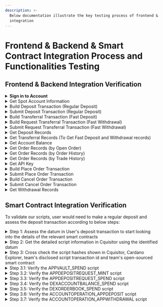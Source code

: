 ```yaml
---
description: >-
  Below documentation illustrate the key testing process of frontend & backend
  integration
---
```


# Frontend & Backend & Smart Contract Integration Process and Functionalities Testing

## Frontend & Backend Integration Verification

<details>

<summary><strong>Sign in to Account</strong></summary>

After the user has pressed the connect wallet button and signed the wallet ownership verification message, frontend will send a signin request to backend using the `SignIn` API

### POST - SignIn (Status Code)

<figure><img src="../../.gitbook/assets/image (99).png" alt=""><figcaption></figcaption></figure>



The `200 status code` shows the api is being called and responded successfully

### POST - SignIn (Request params)

<figure><img src="../../.gitbook/assets/image (14) (1).png" alt=""><figcaption></figcaption></figure>



The request param is aligned with the required request param from the backend API

<figure><img src="../../.gitbook/assets/image (54).png" alt=""><figcaption></figcaption></figure>



### POST - SignIn (Response)

<figure><img src="../../.gitbook/assets/image (55).png" alt=""><figcaption></figcaption></figure>



The response fields are aligned with the required response fields from the backend API

<figure><img src="../../.gitbook/assets/image (56).png" alt=""><figcaption></figcaption></figure>



</details>

<details>

<summary>Get Spot Account Information</summary>

After the user has performed a successful sign-in, frontend will call the GET spot-account API to retrieve necessary account information related to the user account

### GET - Spot-account (Status Code)

<figure><img src="../../.gitbook/assets/image (58).png" alt=""><figcaption></figcaption></figure>



The `200 status code` shows the api is being called and responded successfully

### GET - Spot-account (Response)

<figure><img src="../../.gitbook/assets/image (59).png" alt=""><figcaption></figcaption></figure>



The response fields are aligned with the required response fields from the backend API

<figure><img src="../../.gitbook/assets/image (60).png" alt=""><figcaption></figcaption></figure>

</details>

<details>

<summary>Build Deposit Transaction (Regular Deposit)</summary>

After successful signin, user can press the deposit button and select the "Regular deposit" to deposit funds when next hydra open event occurs. After inputting the deposit amount per asset, the user can press confirm to build the deposit transaction. User's wallet signature is required to authorized the deposit transaction. Smart contract is being integrated in this action as well (Please see the smart contract integration part below for more information).

### POST - /accounts/deposit/build (Status Code)

<figure><img src="../../.gitbook/assets/image (100).png" alt=""><figcaption></figcaption></figure>



The `200 status code` shows the api is being called and responded successfully

### POST - /accounts/deposit/build (Request params)

<figure><img src="../../.gitbook/assets/image (101).png" alt=""><figcaption></figcaption></figure>



The request param is aligned with the required request param from the backend API

<figure><img src="../../.gitbook/assets/image (102).png" alt=""><figcaption></figcaption></figure>



### POST - /accounts/deposit/build (Response)

<figure><img src="../../.gitbook/assets/image (103).png" alt=""><figcaption></figcaption></figure>



The response fields are aligned with the required response fields from the backend API

<figure><img src="../../.gitbook/assets/image (104).png" alt=""><figcaption></figcaption></figure>

</details>

<details>

<summary>Submit Deposit Transaction (Regular Deposit)</summary>

Continuing from the Build Deposit Transaction, frontend will submit the user-signed deposit transaction to the Cardano blockchain. The transaction must have been previously built using the /accounts/deposit/build endpoint and signed with the user's wallet

### POST - /accounts/deposit/submit (Status Code)

<figure><img src="../../.gitbook/assets/image (1).png" alt=""><figcaption></figcaption></figure>

The `200 status code` shows the api is being called and responded successfully



### POST - /accounts/deposit/submit (Request params)

<figure><img src="../../.gitbook/assets/image (2).png" alt=""><figcaption></figcaption></figure>



The request param is aligned with the required request param from the backend API

<figure><img src="../../.gitbook/assets/image (3).png" alt=""><figcaption></figcaption></figure>



### POST - /accounts/deposit/submit (Response)

<figure><img src="../../.gitbook/assets/image (4).png" alt=""><figcaption></figcaption></figure>



The response fields are aligned with the required response fields from the backend API

<figure><img src="../../.gitbook/assets/image (5).png" alt=""><figcaption></figcaption></figure>



</details>

<details>

<summary>Build Transferral Transaction (Fast Deposit)</summary>

After successful signin, user can press the deposit button and select the "Fast Deposit" to deposit funds shortly with aid of an operator. After inputting the deposit amount per asset, the user can press confirm to build the deposit transaction.



### POST - /accounts/transferal/build (Status Code)

<figure><img src="../../.gitbook/assets/image (14).png" alt=""><figcaption></figcaption></figure>



The `200 status code` shows the api is being called and responded successfully



### POST - /accounts/transferal/build (Request params)

<figure><img src="../../.gitbook/assets/image (15).png" alt=""><figcaption></figcaption></figure>



The request param is aligned with the required request param from the backend API

<figure><img src="../../.gitbook/assets/image (16).png" alt=""><figcaption></figcaption></figure>



### POST - /accounts/transferal/build (Response)

<figure><img src="../../.gitbook/assets/image (17).png" alt=""><figcaption></figcaption></figure>



The response fields are aligned with the required response fields from the backend API

<figure><img src="../../.gitbook/assets/image (18).png" alt=""><figcaption></figcaption></figure>



</details>

<details>

<summary>Build Request Transferral Transaction (Fast Withdrawal)</summary>

After successful signin, user can press the deposit button and select the "Fast Withdrawal" to withdrawfunds shortly with aid of an operator. After inputting the withdraw amount per asset, the user can press confirm to build the deposit transaction.



### POST - /accounts/request-transferal/build (Status Code)

<figure><img src="../../.gitbook/assets/image (19).png" alt=""><figcaption></figcaption></figure>

The `200 status code` shows the api is being called and responded successfully



### POST - /accounts/transferal/build (Request params)

<figure><img src="../../.gitbook/assets/image (20).png" alt=""><figcaption></figcaption></figure>



The request param is aligned with the required request param from the backend API

<figure><img src="../../.gitbook/assets/image (22).png" alt=""><figcaption></figcaption></figure>



### POST - /accounts/transferal/build (Response)

<figure><img src="../../.gitbook/assets/image (121).png" alt=""><figcaption></figcaption></figure>



The response fields are aligned with the required response fields from the backend API

<figure><img src="../../.gitbook/assets/image (24).png" alt=""><figcaption></figcaption></figure>

</details>

<details>

<summary>Submit Request Transferral Transaction (Fast Withdrawal)</summary>

Continuing from the Build Request Transferral Transaction, the frontend submits a user-signed request transferal transaction to the Cardano blockchain.&#x20;



### POST - /accounts/request-transferal/submit (Status Code)

<figure><img src="../../.gitbook/assets/image (123).png" alt=""><figcaption></figcaption></figure>



The `200 status code` shows the api is being called and responded successfully



### POST - /accounts/transferal/submit (Request params)

<figure><img src="../../.gitbook/assets/image (124).png" alt=""><figcaption></figcaption></figure>



The request param is aligned with the required request param from the backend API

<figure><img src="../../.gitbook/assets/image (125).png" alt=""><figcaption></figcaption></figure>



### POST - /accounts/transferal/submit (Response)

<figure><img src="../../.gitbook/assets/image (126).png" alt=""><figcaption></figcaption></figure>



The response fields are aligned with the required response fields from the backend API

<figure><img src="../../.gitbook/assets/image (127).png" alt=""><figcaption></figcaption></figure>

</details>

<details>

<summary>Get Deposit Records</summary>

After successful signin, user can visit the dashboard page to view the regular deposit records. Frontend will call the GET deposit-records API to retrieve the regular deposit records by the user.

### GET - Deposit-records (Status Code)

<figure><img src="../../.gitbook/assets/image (9).png" alt=""><figcaption></figcaption></figure>



The `200 status code` shows the api is being called and responded successfully



### GET - Deposit-records (Response)

<figure><img src="../../.gitbook/assets/image (8).png" alt=""><figcaption></figcaption></figure>



The deposit records shown in dashboard page are aligned with the data returned by the backend API. The backend API response fields are aligned with the required response fields from the backend API

<figure><img src="../../.gitbook/assets/image (12).png" alt=""><figcaption></figcaption></figure>



</details>

<details>

<summary>Get Transferral Records (To Get Fast Deposit and Withdrawal records)</summary>

After successful signin, user can visit the dashboard page to view the fast deposit records. Frontend will call the GET transferl-records API to retrieve the fast deposit records by the user.

### GET - transferal-records (Status Code)

<figure><img src="../../.gitbook/assets/image (128).png" alt=""><figcaption></figcaption></figure>



The `200 status code` shows the api is being called and responded successfully



### GET - transferal-records (Response)

<figure><img src="../../.gitbook/assets/image (129).png" alt=""><figcaption></figcaption></figure>



<figure><img src="../../.gitbook/assets/image (130).png" alt=""><figcaption></figcaption></figure>



The transferal records shown in dashboard page are aligned with the data returned by the backend API. The backend API response fields are aligned with the required response fields from the backend API



<figure><img src="../../.gitbook/assets/image (131).png" alt=""><figcaption></figcaption></figure>



</details>

<details>

<summary>Get Account Balance</summary>

After successful signin, user can visit the trading page to view the account's available balance. Frontend will call the GET account-balance API to retrieve the account balance by the user.

### GET - account-balance (Status Code)

<figure><img src="../../.gitbook/assets/image (64).png" alt=""><figcaption></figcaption></figure>



The `200 status code` shows the api is being called and responded successfully

### GET - account-balance (Response)

<figure><img src="../../.gitbook/assets/image (65).png" alt=""><figcaption></figcaption></figure>



The available balance shown in trading page are aligned with the api response from backend. The response fields are aligned with the required response fields from the backend API

<figure><img src="../../.gitbook/assets/image (66).png" alt=""><figcaption></figcaption></figure>

</details>

<details>

<summary>Get Order Records (by Open Order)</summary>

After successful signin, user can visit the trading page to view the open order records. Frontend will call the GET order-records API filtered by status (openOrder) to retrieve the open order records by the user.

### GET - order-records (Status Code)

<figure><img src="../../.gitbook/assets/image (67).png" alt=""><figcaption></figcaption></figure>



The `200 status code` shows the api is being called and responded successfully



### GET - order-records (Response)

<figure><img src="../../.gitbook/assets/image (68).png" alt=""><figcaption></figcaption></figure>



The open order records shown in trading page are aligned with the api response from backend. The response fields are aligned with the required response fields from the backend API

<figure><img src="../../.gitbook/assets/image (69).png" alt=""><figcaption></figcaption></figure>

</details>

<details>

<summary>Get Order Records (by Order History)</summary>

After successful signin, user can visit the trading page to view the order history records. Frontend will call the GET order-records API filtered by status (orderHistory) to retrieve the order history records by the user.

### GET - order-records (Status Code)

<figure><img src="../../.gitbook/assets/image (70).png" alt=""><figcaption></figcaption></figure>



The `200 status code` shows the api is being called and responded successfully

### GET - order-records (Response)

<figure><img src="../../.gitbook/assets/image (71).png" alt=""><figcaption></figcaption></figure>



The order history records shown in trading page are aligned with the api response from backend. The response fields are aligned with the required response fields from the backend API

<figure><img src="../../.gitbook/assets/image (72).png" alt=""><figcaption></figcaption></figure>

</details>

<details>

<summary>Get Order Records (by Trade History)</summary>

After successful signin, user can visit the trading page to view the trade history records. Frontend will call the GET order-records API filtered by status (tradeHistory) to retrieve the trade history records by the user.

### GET - order-records (Status Code)

<figure><img src="../../.gitbook/assets/image (73).png" alt=""><figcaption></figcaption></figure>



The `200 status code` shows the api is being called and responded successfully

### GET - order-records (Response)

<figure><img src="../../.gitbook/assets/image (74).png" alt=""><figcaption></figcaption></figure>

The trade history records shown in trading page are aligned with the api response from backend. The response fields are aligned with the required response fields from the backend API

<figure><img src="../../.gitbook/assets/image (75).png" alt=""><figcaption></figcaption></figure>

</details>

<details>

<summary>Get API Key</summary>

After successful signin, user can visit the dashboard page to view the api-key. Frontend will call the GET api-key API to retrieve the api key by the user.

### GET - api-key (Status Code)

<figure><img src="../../.gitbook/assets/image (76).png" alt=""><figcaption></figcaption></figure>



The `200 status code` shows the api is being called and responded successfully

### GET - api-key (Response)

<figure><img src="../../.gitbook/assets/image (77).png" alt=""><figcaption></figcaption></figure>



The api key shown in dashboard page is aligned with the api response from backend. The response fields are aligned with the required response fields from the backend API

<figure><img src="../../.gitbook/assets/image (78).png" alt=""><figcaption></figcaption></figure>

</details>

<details>

<summary>Build Place Order Transaction</summary>

After successful signin, user can visit the trading page to place order. Frontend will call the POST order/build API to construct an unsigned Cardano transaction for placing a limit or market order. The transaction must be signed by the user's operation key and then submitted using the /order/submit endpoint.

### POST - order/build (Status Code)

<figure><img src="../../.gitbook/assets/image (79).png" alt=""><figcaption></figcaption></figure>



The `200 status code` shows the api is being called and responded successfully

### POST - order/build (Request Parameters)

<figure><img src="../../.gitbook/assets/image.png" alt=""><figcaption></figcaption></figure>



The request param's fields are aligned with the required request params from the backend API

<figure><img src="../../.gitbook/assets/image (81).png" alt=""><figcaption></figcaption></figure>



### POST - order/build (Response)

<figure><img src="../../.gitbook/assets/image (82).png" alt=""><figcaption></figcaption></figure>



The response fields are aligned with the required response fields from the backend API

<figure><img src="../../.gitbook/assets/image (83).png" alt=""><figcaption></figcaption></figure>

</details>

<details>

<summary>Submit Place Order Transaction</summary>

Continue from the Build Place Order Transaction section, frontend submits a signed order transaction to hydra. Use this endpoint after signing the transaction hex returned from /order/build

### POST - order/submit (Status Code)

<figure><img src="../../.gitbook/assets/image (84).png" alt=""><figcaption></figcaption></figure>



The `200 status code` shows the api is being called and responded successfully

### POST - order/submit (Request Parameters)

<figure><img src="../../.gitbook/assets/image (85).png" alt=""><figcaption></figcaption></figure>



The request param's fields are aligned with the required request params from the backend API

<figure><img src="../../.gitbook/assets/image (86).png" alt=""><figcaption></figcaption></figure>



### POST - order/submit (Response)

<figure><img src="../../.gitbook/assets/image (87).png" alt=""><figcaption></figcaption></figure>



The response fields are aligned with the required response fields from the backend API

<figure><img src="../../.gitbook/assets/image (88).png" alt=""><figcaption></figcaption></figure>



</details>

<details>

<summary>Build Cancel Order Transaction</summary>

After successful signin, user can visit the trading page to cancel order. Frontend will call the DELETE order/{id}/build API to construct an unsigned Cardano transaction for cancelling a specific order by its ID. The transaction must be signed by the user's operation key and then submitted using the /order/submit endpoint.

### DELETE - order/{id}/build (Status Code)

<figure><img src="../../.gitbook/assets/image (89).png" alt=""><figcaption></figcaption></figure>



The `200 status code` shows the api is being called and responded successfully

### DELETE - order/{id}/build (Response)

<figure><img src="../../.gitbook/assets/image (91).png" alt=""><figcaption></figcaption></figure>



The response field is aligned with the required response's field from the backend API

<figure><img src="../../.gitbook/assets/image (92).png" alt=""><figcaption></figcaption></figure>

</details>

<details>

<summary>Submit Cancel Order Transaction</summary>

Continue from the Build Cancel Order Transaction section, frontend submits a signed order transaction to hydra. Use this endpoint after signing the transaction hex returned from /order/{id}/build

### DELETE - order/submit (Status Code)

<figure><img src="../../.gitbook/assets/image (93).png" alt=""><figcaption></figcaption></figure>



The `200 status code` shows the api is being called and responded successfully



### DELETE - order/submit (Request params)

<figure><img src="../../.gitbook/assets/image (94).png" alt=""><figcaption></figcaption></figure>



The request param's fields are aligned with the required request params from the backend API

<figure><img src="../../.gitbook/assets/image (95).png" alt=""><figcaption></figcaption></figure>



### DELETE - order/submit (Response)

<figure><img src="../../.gitbook/assets/image (96).png" alt=""><figcaption></figcaption></figure>



The response field is aligned with the required response's field from the backend API

<figure><img src="../../.gitbook/assets/image (97).png" alt=""><figcaption></figcaption></figure>

</details>

<details>

<summary>Get Withdrawal Records</summary>

After successful signin, user can visit the dashboard page to view the regular withdrawal records. Frontend will call the GET withdrawal-records API to retrieve the regular withdrawal records by the user.

### GET - Withdrawal-records (Status Code)

<figure><img src="../../.gitbook/assets/image (10).png" alt=""><figcaption></figcaption></figure>



The `200 status code` shows the api is being called and responded successfully

### GET - Withdrawal-records (Response)

<figure><img src="../../.gitbook/assets/image (11).png" alt=""><figcaption></figcaption></figure>

The withdrawal records shown in dashboard page are aligned with the data returned by the backend API. The backend API response fields are aligned with the required response fields from the backend API

<figure><img src="../../.gitbook/assets/image (13).png" alt=""><figcaption></figcaption></figure>



</details>



## Smart Contract Integration Verification

To validate our scripts, user would need to make a regular deposit and assess the deposit transaction according to below steps:

<details>

<summary>Step 1: Assess the datum in User's deposit transaction to start looking into the details of the relevant smart contracts</summary>

After signing and submitting the deposit transaction, user will be able to find the deposit transaction in browser wallet (e.g. eternl, vespr, etc.). User view the deposit transaction in Cardano Explorer and browse the "Reference Input" section. Click to expand the datum information for further verification in [https://cardananium.github.io/cquisitor/](https://cardananium.github.io/cquisitor/) (A tool supporting decode by CSL to verify all involved script information)



<figure><img src="../../.gitbook/assets/image (8) (1).png" alt=""><figcaption></figcaption></figure>





</details>

<details>

<summary>Step 2: Get the detailed script information in Cquisitor using the identified datum</summary>

Copy the full datum found in step 1 to [https://cardananium.github.io/cquisitor/](https://cardananium.github.io/cquisitor/). Select `Decode by CSL` as the tool, `PlutusData` as the CSL type, `preprod` as network type, `BasicConversions` as Schema



<figure><img src="../../.gitbook/assets/image (9) (1).png" alt=""><figcaption></figcaption></figure>



</details>

<details>

<summary>Step 3: Cross check the script hashes shown in Cquisitor, Cardano Explorer, team's disclosed script transaction id and team's open-sourced smart contract</summary>

AppOracle will always be taken as the reference input in all L1 transactions to pass the validation of each script. It acts as a bridge to connect every scripts all together and shares the policyId and script address info among them. The output's field sequence shown in the JSON in cquisitor is according to team's open-source smart contract's pub type AppOracleDatum:

Visit [https://github.com/deltadefi-protocol/aiken-virtual-dex/blob/staging/lib/hydra\_dex/types.ak](https://github.com/deltadefi-protocol/aiken-virtual-dex/blob/staging/lib/hydra_dex/types.ak) and locate the `pub type AppOracleDatum`:

```
pub type WithdrawalScriptHashes {
  app_deposit: ScriptHash,
  app_withdrawal: ScriptHash,
  emergency_cancel_order: ScriptHash,
}

pub type AppOracleDatum {
  operation_key: VerificationKeyHash,
  stop_key: VerificationKeyHash,
  oracle_nft: PolicyId,
  oracle_address: Address,
  app_vault_address: Address,
  app_deposit_request_token: PolicyId,
  app_deposit_request_address: Address,
  dex_account_balance_token: PolicyId,
  dex_account_balance_address: Address,
  dex_order_book_token: PolicyId,
  dex_order_book_address: Address,
  emergency_cancel_order_request_token: PolicyId, // Not used in MVP
  emergency_cancel_order_request_address: Address, // Not used in MVP
  emergency_withdrawal_request_token: PolicyId, // Not used in MVP
  emergency_withdrawal_request_address: Address, // Not used in MVP
  all_withdrawal_script_hashes: WithdrawalScriptHashes,
  hydra_info: HydraInfo,
}
```



For example, since `app_vault_address` is located as the 5th field of AppOracleDatum, it will be shown as the `4th field` in the JSON outputted by cquisitor.



For the MVP, the team has only deployed below scripts with the corresponding `transaction hashes` :

1. APPVAULT\_SPEND: `57854b8511b1a50871ca963ec484dced2e2f7f896d30151539f199009627697f`
2. APPDEPOSITREQUEST\_MINT: `cf70f97385098d8c4731e087b5c19d57eb5a0722020bca23c2dd500bba52bb42`
3. APPDEPOSITREQUEST\_SPEND: `a7411fbcef4165796e0c8eb398fab1114b63f9919a368e1b8fb1fa80744b41b4`
4. DEXACCOUNTBALANCE\_SPEND: `46986417bb211c7150eba6853e10ef23216712a108250b0a4a924e76be07caa4`
5. DEXORDERBOOK\_SPEND: `1e21600cc5e1886981ce99b6fc78789634c2900abf4bc9038511cc8449a171b1`
6. ACCOUNTOPERATION\_APPDEPOSIT: `6d98e85b02713a9847c76befaef89f87480e75e136900719b5fe4ef982aba813`
7. ACCOUNTOPERATION\_APPWITHDRAWAL: `9bb2b01da61f67625f658839a49c6e869a285d65fc9437a1ce3d8c0702259183`



</details>

<details>

<summary>Step 3.1: Verify the APPVAULT_SPEND script</summary>

tx id: `57854b8511b1a50871ca963ec484dced2e2f7f896d30151539f199009627697f`&#x20;



Search the trasnaction by tx id in Cardano explorer and locate the `script hash` in Outputs

<figure><img src="../../.gitbook/assets/image (12) (1).png" alt=""><figcaption></figcaption></figure>



Validated the identified script hash with the output shown in cquisitor

<figure><img src="../../.gitbook/assets/image (13) (1).png" alt=""><figcaption></figcaption></figure>



</details>

<details>

<summary>Step 3.2: Verify the APPDEPOSITREQUEST_MINT script</summary>

tx id:  `cf70f97385098d8c4731e087b5c19d57eb5a0722020bca23c2dd500bba52bb42`&#x20;



Search the trasnaction by tx id in Cardano explorer and locate the `script hash` in Outputs

<figure><img src="../../.gitbook/assets/image (105).png" alt=""><figcaption></figcaption></figure>



Validated the identified script hash with the output shown in cquisitor

<figure><img src="../../.gitbook/assets/image (106).png" alt=""><figcaption></figcaption></figure>

</details>

<details>

<summary>Step 3.3: Verify the APPDEPOSITREQUEST_SPEND script</summary>

Txid: `a7411fbcef4165796e0c8eb398fab1114b63f9919a368e1b8fb1fa80744b41b4`&#x20;



Search the trasnaction by tx id in Cardano explorer and locate the `script hash` in Outputs

<figure><img src="../../.gitbook/assets/image (107).png" alt=""><figcaption></figcaption></figure>



Validated the identified script hash with the output shown in cquisitor

<figure><img src="../../.gitbook/assets/image (108).png" alt=""><figcaption></figcaption></figure>

</details>

<details>

<summary>Step 3.4: Verify the DEXACCOUNTBALANCE_SPEND script </summary>

Txid: `46986417bb211c7150eba6853e10ef23216712a108250b0a4a924e76be07caa4`&#x20;



Search the trasnaction by tx id in Cardano explorer and locate the `script hash` in Outputs

<figure><img src="../../.gitbook/assets/image (109).png" alt=""><figcaption></figcaption></figure>



Validated the identified script hash with the output shown in cquisitor

<figure><img src="../../.gitbook/assets/image (110).png" alt=""><figcaption></figcaption></figure>

</details>

<details>

<summary>Step 3.5: Verify the DEXORDERBOOK_SPEND script </summary>

Txid: `1e21600cc5e1886981ce99b6fc78789634c2900abf4bc9038511cc8449a171b1`&#x20;



Search the trasnaction by tx id in Cardano explorer and locate the `script hash` in Outputs

<figure><img src="../../.gitbook/assets/image (112).png" alt=""><figcaption></figcaption></figure>



Validated the identified script hash with the output shown in cquisitor

<figure><img src="../../.gitbook/assets/image (113).png" alt=""><figcaption></figcaption></figure>

</details>

<details>

<summary>Step 3.6: Verify the ACCOUNTOPERATION_APPDEPOSIT script</summary>

Txid: `6d98e85b02713a9847c76befaef89f87480e75e136900719b5fe4ef982aba813`&#x20;



Search the trasnaction by tx id in Cardano explorer and locate the `script hash` in Outputs

<figure><img src="../../.gitbook/assets/image (116).png" alt=""><figcaption></figcaption></figure>



Validated the identified script hash with the output shown in cquisitor

<figure><img src="../../.gitbook/assets/image (118).png" alt=""><figcaption></figcaption></figure>

</details>

<details>

<summary>Step 3.7: Verify the ACCOUNTOPERATION_APPWITHDRAWAL script</summary>

Txid: `9bb2b01da61f67625f658839a49c6e869a285d65fc9437a1ce3d8c0702259183`



Search the trasnaction by tx id in Cardano explorer and locate the `script hash` in Outputs

<figure><img src="../../.gitbook/assets/image (119).png" alt=""><figcaption></figcaption></figure>



Validated the identified script hash with the output shown in cquisitor

<figure><img src="../../.gitbook/assets/image (120).png" alt=""><figcaption></figcaption></figure>

</details>
